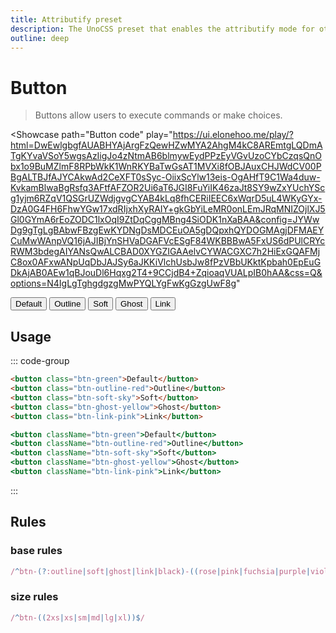 ```yaml
---
title: Attributify preset
description: The UnoCSS preset that enables the attributify mode for other presets.
outline: deep
---
```


# Button

> Buttons allow users to execute commands or make choices.


<Showcase
  path="Button code"
  play="https://ui.elonehoo.me/play/?html=DwEwlgbgfAUABHYAjArgFzQewHZwMYA2AhgM4kC8AREmtgLQDmATgKYvaVSoY5wgsAzIigJo4zNtmAB6blmywEydPPzEyVGvUzoCYbCzqsQnObx1o9BuMZlmF8RPbWkK1WnRKYBaTwGsAT1MVXi8fOBJAuxCHJWdCV00PBgALTBJfAJYCAkwAd2CeXFT0sSyc-OiixScYlw13eis-OgAHfT9C1Wa4duw-KvkamBlwaBgRsfq3AFtfAFZOR2Ui6aT6JGI8FuYiIK46zaJt8SY9wZxYUchYScg1yjm6RZqV1QSGrUZWdjgvgCYAB4kLq8fhCERiIEEC6xWqrD5uL4WKyGYx-DzA0G4FH6FhwYGw17xdRIjxhXyRAIY+gkGbYiLeMR0onLEmJRqMNIZOjlXJ5Gl0GYmA6rEoZODC1lxOqI9ZtDqCggMBng4SiODK1nXaBAA&config=JYWwDg9gTgLgBAbwFBzgEwKYDNgDsMDCEuOA5gDQpxhQYDOGMAgjDFMAEYCuMwWAnpVQ16jAJIBjYnSHVaDGAFVcESgF84WKBBBwA5FxUS6dPUlCRYcRWM3bdegAIYANsQwALCBAD0XYGZIGAAelvCYWACGXC7h2HiExGQAFMjC8ox0AFxwANpUqDbJAJSy6aJKKiVlchUsbJw8fPzVBbUKktKpbah0EpEuGDkAjAB0AEw1qBJouDl6Hqxg2T4+9CCjdB4+ZqioaqVUALpIB0hAA&css=Q&options=N4IgLgTghgdgzgMwPYQLYgFwKgGzgUwF8g"
>
  <div class="space-center">
    <button class="btn-green">Default</button>
    <button class="btn-outline-red">Outline</button>
    <button class="btn-soft-sky">Soft</button>
    <button class="btn-ghost-yellow">Ghost</button>
    <button class="btn-link-pink">Link</button>
  </div>
</Showcase>

## Usage

::: code-group

```html [HTML]
<button class="btn-green">Default</button>
<button class="btn-outline-red">Outline</button>
<button class="btn-soft-sky">Soft</button>
<button class="btn-ghost-yellow">Ghost</button>
<button class="btn-link-pink">Link</button>
```

```jsx [JSX]
<button className="btn-green">Default</button>
<button className="btn-outline-red">Outline</button>
<button className="btn-soft-sky">Soft</button>
<button className="btn-ghost-yellow">Ghost</button>
<button className="btn-link-pink">Link</button>
```

:::

## Rules

### base rules

```ts
/^btn-(?:outline|soft|ghost|link|black)-((rose|pink|fuchsia|purple|violet|indigo|blue|sky|cyan|teal|emerald|green|lime|yellow|amber|orange|red|gray|slate|zinc|neutral|stone|light|dark|lightblue|warmgray|truegray|coolgray|bluegray))$/
```

### size rules

```ts
/^btn-((2xs|xs|sm|md|lg|xl))$/
```
